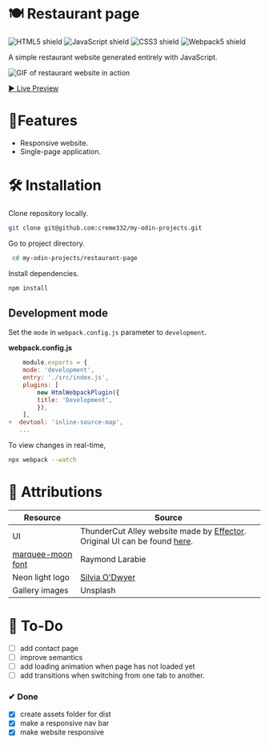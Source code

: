 # 🍽 Restaurant page
![HTML5 shield](https://img.shields.io/badge/-HTML5-blue)
![JavaScript shield](https://img.shields.io/badge/-JavaScript-yellow)
![CSS3 shield](https://img.shields.io/badge/-CSS3-orange)
![Webpack5 shield](https://img.shields.io/badge/-Webpack5-red)

A simple restaurant website generated entirely with JavaScript. 

![GIF of restaurant website in action](resto.gif)

[▶ Live Preview](https://creme332.github.io/my-odin-projects/restaurant-page/)

# 🚀Features
- Responsive website.
- Single-page application.

#  🛠 Installation
Clone repository locally.
```bash
git clone git@github.com:creme332/my-odin-projects.git
```
Go to project directory.
```bash
 cd my-odin-projects/restaurant-page
 ```

Install dependencies.
 ```bash
npm install
 ```

 ## Development mode
Set the `mode` in `webpack.config.js` parameter to `development`.

**webpack.config.js**
```js
    module.exports = {
    mode: 'development',
    entry: './src/index.js',
    plugins: [
        new HtmlWebpackPlugin({
        title: 'Development',
        }),
    ],
+  devtool: 'inline-source-map',
   ...
```
To view changes in real-time,
 ```bash
npx webpack --watch
 ```
# 📌 Attributions
Resource | Source
---|---
UI | ThunderCut Alley website made by [Effector](https://effector.ie/). Original UI can be found [here](thundercutalley.png).
[marquee-moon font](src/assets/marqueem.ttf) | Raymond Larabie
Neon light logo | [Silvia O'Dwyer](https://css-tricks.com/how-to-create-neon-text-with-css/)
Gallery images | Unsplash

# 🔨 To-Do
- [ ] add contact page
 - [ ] improve semantics
 - [ ] add loading animation when page has not loaded yet
 - [ ] add transitions when switching from one tab to another.
### ✔ Done
 - [x] create assets folder for dist
-  [x] make a responsive nav bar
- [x] make website responsive
